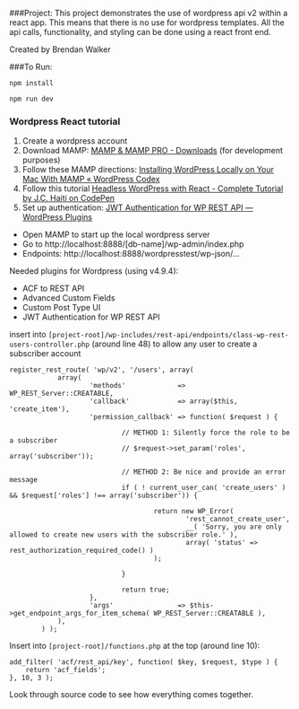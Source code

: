 ###Project:
This project demonstrates the use of wordpress api v2 within a react app. This means that there is no use for wordpress templates. All the api calls, functionality, and styling can be done using a react front end.

Created by Brendan Walker

###To Run:

`npm install`

`npm run dev`


### Wordpress React tutorial
1. Create a wordpress account
2. Download MAMP: [MAMP & MAMP PRO - Downloads](https://www.mamp.info/en/downloads/) (for development purposes)
3. Follow these MAMP directions: [Installing WordPress Locally on Your Mac With MAMP « WordPress Codex](https://codex.wordpress.org/Installing_WordPress_Locally_on_Your_Mac_With_MAMP)
4. Follow this tutorial [Headless WordPress with React - Complete Tutorial by J.C. Haiti on CodePen](https://codepen.io/jchiatt/post/headless-wordpress-with-react-complete-tutorial)
5. Set up authentication: [JWT Authentication for WP REST API — WordPress Plugins](https://wordpress.org/plugins/jwt-authentication-for-wp-rest-api/)

* Open MAMP to start up the local wordpress server
* Go to http://localhost:8888/[db-name]/wp-admin/index.php
* Endpoints: http://localhost:8888/wordpresstest/wp-json/…


Needed plugins for Wordpress (using v4.9.4):
* ACF to REST API
* Advanced Custom Fields
* Custom Post Type UI
* JWT Authentication for WP REST API


insert into `[project-root]/wp-includes/rest-api/endpoints/class-wp-rest-users-controller.php` (around line 48) to allow any user to create a subscriber account
```
register_rest_route( 'wp/v2', '/users', array(
			array(
					'methods'             => WP_REST_Server::CREATABLE,
					'callback'            => array($this, 'create_item'),
					'permission_callback' => function( $request ) {

							// METHOD 1: Silently force the role to be a subscriber
							// $request->set_param('roles', array('subscriber'));

							// METHOD 2: Be nice and provide an error message
							if ( ! current_user_can( 'create_users' ) && $request['roles'] !== array('subscriber')) {

									return new WP_Error(
											'rest_cannot_create_user',
											__( 'Sorry, you are only allowed to create new users with the subscriber role.' ),
											array( 'status' => rest_authorization_required_code() )
									);

							}

							return true;
					},
					'args'                => $this->get_endpoint_args_for_item_schema( WP_REST_Server::CREATABLE ),
			),
		) );
```

Insert into `[project-root]/functions.php` at the top (around line 10):
```
add_filter( 'acf/rest_api/key', function( $key, $request, $type ) {
	return 'acf_fields';
}, 10, 3 );

```

Look through source code to see how everything comes together.

